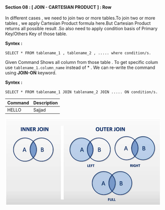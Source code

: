 
<br>
<br>

#### Section 08 : [ JOIN - CARTESIAN PRODUCT ] : Row 


In different cases , we need to join two or more tables.To join two or more tables , we apply Cartesian Product formula here.But Cartesian Product returns all possible result .So also need to apply condition basis of Primary Key/Others Key of those table.

**Syntex :** 
```
SELECT * FROM tablename_1 , tablename_2 , ..... where condition/s.
```
Given Command Shows all column from those table . To get specific colum use ```tablename_1.column_name``` instead of * . We can re-write the command using **JOIN-ON** keyword.

**Syntex :** 

```
SELECT * FROM tablename_1 JOIN tablename_2 JOIN ..... ON condition/s.
```


  
| Command    | Description |
| ----------- | ----------- |
| HELLO | Sajjad |

<img src="images/Join-Inner-Outer.jpg"> 
